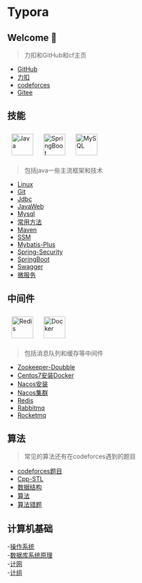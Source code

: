 # Typora
## Welcome 👋

> 力扣和GitHub和cf主页
- [GitHub](https://github.com/interca)
- [力扣](https://leetcode.cn/u/hong-shen-2/)
- [codeforces](https://codeforces.com/profile/hongshen)
- [Gitee](https://gitee.com/hongshenghyj)

## 技能

<div align="">  
<img style="margin: 10px" src="https://profilinator.rishav.dev/skills-assets/java-original-wordmark.svg" alt="Java" height="50" />
<img style="margin: 10px" src="https://profilinator.rishav.dev/skills-assets/springio-icon.svg" alt="SpringBoot" height="50" />
<img style="margin: 10px" src="https://profilinator.rishav.dev/skills-assets/mysql-original-wordmark.svg" alt="MySQL" height="50" />  
</div>

> 包括java一些主流框架和技术
> 
- [Linux](https://github.com/interca/Typora/blob/master/Linux.md)
- [Git](https://github.com/interca/Typora/blob/master/Git.md)
- [Jdbc](https://github.com/interca/Typora/blob/master/JDBC.md)
- [JavaWeb](https://github.com/interca/Typora/blob/master/javaweb.md)
- [Mysql](https://github.com/interca/Typora/blob/master/%E6%95%B0%E6%8D%AE%E5%BA%93.md)
- [常用方法](https://github.com/interca/Typora/blob/master/%E5%B8%B8%E7%94%A8%E6%96%B9%E6%B3%95.md)
- [Maven](https://github.com/interca/Typora/blob/master/Maven.md)
- [SSM](https://github.com/interca/Typora/blob/master/SSM%E5%BF%AB%E9%80%9F%E5%85%A5%E9%97%A8.md)
- [Mybatis-Plus](https://github.com/interca/Typora/blob/master/Mybatis-Plus.md)
- [Spring-Security](https://github.com/interca/Typora/blob/master/Spring-security.md)
- [SpringBoot](https://github.com/interca/Typora/blob/master/SpringBoot.md)
- [Swagger](https://github.com/interca/Typora/blob/master/Swagger.md)
- [微服务](https://github.com/interca/Typora/blob/master/%E5%88%86%E5%B8%83%E5%BC%8F.md)


## 中间件 
<div align="">
<img style="margin: 10px" src="https://profilinator.rishav.dev/skills-assets/redis-original-wordmark.svg" alt="Redis" height="50" />
<img style="margin: 10px" src="https://profilinator.rishav.dev/skills-assets/docker-original-wordmark.svg" alt="Docker" height="50" />
</div>


> 包括消息队列和缓存等中间件
- [Zookeeper-Doubble](https://github.com/interca/Typora/blob/master/Zookeeper.md)
- [Centos7安装Docker](https://github.com/interca/Typora/blob/master/Centos7%E5%AE%89%E8%A3%85Docker.md)
- [Nacos安装](https://github.com/interca/Typora/blob/master/Nacos%E5%AE%89%E8%A3%85%E6%8C%87%E5%8D%97.md)
- [Nacos集群](https://github.com/interca/Typora/blob/master/nacos%E9%9B%86%E7%BE%A4%E6%90%AD%E5%BB%BA.md)
- [Redis](https://github.com/interca/Typora/blob/master/redis.md)
- [Rabbitmq](https://github.com/interca/Typora/blob/master/RabbitMQ.md)
- [Rocketmq](https://github.com/interca/Typora/blob/master/Rocketmq.md)



## 算法
> 常见的算法还有在codeforces遇到的题目
- [codeforces题目](https://github.com/interca/Typora/blob/master/codeforces%E9%A2%98%E7%9B%AE.md)
- [Cpp-STL](https://github.com/interca/Typora/blob/master/Cpp.md)
- [数据结构](https://gitee.com/hongshenghyj/typora/blob/master/%E6%95%B0%E6%8D%AE%E7%BB%93%E6%9E%84.md)
- [算法](https://github.com/interca/Typora/blob/master/%E7%AE%97%E6%B3%95%E6%B1%87%E6%80%BB.md)
- [算法错题](https://github.com/interca/Typora)


## 计算机基础
-[操作系统](https://github.com/interca/Typora/blob/master/%E6%93%8D%E4%BD%9C%E7%B3%BB%E7%BB%9F.md)  
-[数据库系统原理](https://github.com/interca/Typora/blob/master/%E6%95%B0%E6%8D%AE%E5%BA%93%E7%B3%BB%E7%BB%9F%E5%8E%9F%E7%90%86.md)  
-[计网](https://github.com/interca/Typora/blob/master/%E8%AE%A1%E7%AE%97%E6%9C%BA%E7%BD%91%E7%BB%9C.md)  
-[计组](https://github.com/interca/Typora/blob/master/%E8%AE%A1%E7%AE%97%E6%9C%BA%E7%BB%84%E6%88%90%E5%8E%9F%E7%90%86.md)




